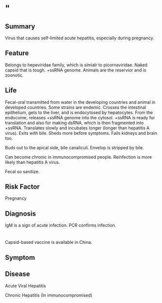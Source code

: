 # "

## Summary

Virus that causes self-limited acute hepatitis, especially during pregnancy.

## Feature

Belongs to hepeviridae family, which is simialr to picornaviridae.
Naked capsid that is tough.
+ssRNA genome.
Animals are the reservior and is zoonotic.

## Life

Fecal-oral transmitted from water in the developing countries and animal in developed countries.
Some strains are endemic.
Crosses the intestinal epithelium, gets to the liver, and is endocytosed by hepatocytes.
From the endocome, releases +ssRNA genome into the cytosol.
+ssRNA is ready for translation and also for making dsRNA, which is then fragmented into +ssRNA.
Translates slowly and incubates longer (longer than hepatitis A virus).
Exits with bile.
Sheds more before symptoms.
Fails kidneys and brain too.

Buds out to the apical side, bile canaliculi.
Envelop is stripped by bile.

Can become chronic in immunocompromised people.
Reinfection is more likely than hepatitis A virus.

Fecal so sanitize.

## Risk Factor

Pregnancy

## Diagnosis

IgM is a sign of acute infection.
PCR confirms infection.

#

Capsid-based vaccine is available in China.

## Symptom

## Disease

Acute Viral Hepatitis

Chronic Hepatitis
(In immunocompromised)
